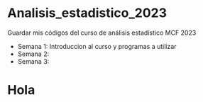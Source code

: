 # Analisis_estadistico_2023
Guardar mis códigos del curso de análisis estadístico MCF 2023

+ Semana 1: Introduccion al curso y programas a utilizar
+ Semana 2:
+ Semana 3:

# Hola